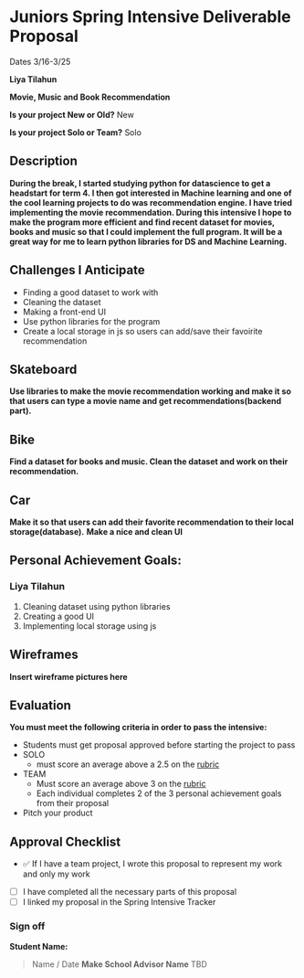 # Juniors Spring Intensive Deliverable Proposal


Dates 3/16-3/25

**Liya Tilahun** 


**Movie, Music and Book Recommendation** 


**Is your project New or Old?** New


**Is your project Solo or Team?** Solo


## Description

**During the break, I started studying python for datascience to get a headstart for term 4. I then got interested in Machine learning and one of the cool learning projects to do was recommendation engine. I have tried implementing the movie recommendation. During this intensive I hope to make the program more efficient and find recent dataset for movies, books and music so that I could implement the full program. It will be a great way for me to learn python libraries for DS and Machine Learning.**

## Challenges I Anticipate

* Finding a good dataset to work with
* Cleaning the dataset
* Making a front-end UI
* Use python libraries for the program
* Create a local storage in js so users can add/save their favoirite recommendation


## Skateboard

**Use libraries to make the movie recommendation working and make it so that users can type a movie name and get recommendations(backend part).**


## Bike

**Find a dataset for books and music. Clean the dataset and work on their recommendation.** 


## Car

**Make it so that users can add their favorite recommendation to their local storage(database).** 
**Make a nice and clean UI**

## Personal Achievement Goals:


### Liya Tilahun

1. Cleaning dataset using python libraries
1. Creating a good UI
1. Implementing local storage using js



## Wireframes

**Insert wireframe pictures here**


## Evaluation

**You must meet the following criteria in order to pass the intensive:**

- Students must get proposal approved before starting the project to pass
- SOLO 
    - must score an average above a 2.5 on the [rubric]
- TEAM 
    - Must score an average above 3 on the [rubric]
    - Each individual completes 2 of the 3 personal achievement goals from their proposal
- Pitch your product

[rubric]:https://docs.google.com/document/d/1IOQDmohLBEBT-hyr-2vgw1mbZUNsq3fHxVfH0oRmVt0/edit


## Approval Checklist
- ✅ If I have a team project, I wrote this proposal to represent my work and only my work
- [ ] I have completed all the necessary parts of this proposal
- [ ] I linked my proposal in the Spring Intensive Tracker

### Sign off

**Student Name:**                
> Name / Date
**Make School Advisor Name**
> TBD
